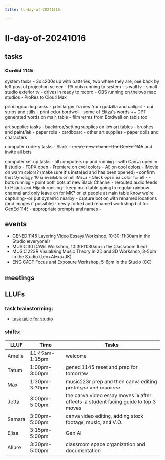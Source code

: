 ```yaml
---
title: ll-day-of-20241016

---
```


# ll-day-of-20241016
## tasks

### GenEd 1145

system tasks
    - 3x c200s up with batteries, two where they are, one back by left post of projection screen
    - PA outs running to system
        - s wall tv
        - small studio exterior tv
    - drives in ready to record
    - OBS running on the two mac studios
    - ProRes to Cloud Max


printing/cutting tasks
    - print larger frames from godzilla and caligari
    - cut strips and stills
    - ~~print color bordwell~~
    - some of Elitza's words ++ GPT generated words on main table
    - film terms from Bordwell on table too
    
art supplies tasks
    - backdrop/setting supplies on low art tables
        - brushes and paint/ink
        - paper rolls
        - cardboard
        - other art supplies
        - paper dolls and characters

computer code-y tasks
    - Slack
    - ~~create new channel for GenEd 1145~~ and invite all bots

computer set up tasks
    - all computers up and running 
        - with Canva open in ll studio
        - FCPX open 
        - Premiere on cool colors
        - AE on cool colors
        - iMovie on warm colors? (make sure it's installed and has been opened)
        - confirm that Synology 10 is available on all iMacs
        - Slack open as color for all
        - 
    - bots running
        - point both bots at new Slack Channel
        - rerouted audio feeds to Hijack and Hijack running
            - keep main table going to regular rainbow channel and only leave on for MK? or let people at main table know we're capturing--or put dynamic nearby
        - capture bot on with renamed locations (and images if possible)
        - newly forked and renamed workshop bot for GenEd 1145
            - appropriate prompts and names
            - 


## events
* GENED 1145 Layering Video Essays Workshop, 10:30-11:30am in the Studio (everyone!)
* MUSIC 30 DAWs Workshop, 10:30-11:30am in the Classroom (Leo)
* MUSIC 223R Visualizing Music Theory in 2D and 3D Workshop, 3-5pm in the Studio (Leo+Alexa+JK)
* ENG CACF Focus and Exposure Workshop, 5-6pm in the Studio (CC)
## meetings
## LLUFs
### task brainstorming: 

* [task table for studio](https://airtable.com/appN3NB28TdhG2S7x/tblHsMq7e2MwOiqsd/viwAYqLBckEODBII1?blocks=hide)

### shifts:
| LLUF | Time | Tasks |
| -------- | -------- | -------- |
| Amelie | 11:45am-1:15pm | welcome |
| Tatum | 1:00pm-3:00pm | gened 1145 reset and prep for tomorrow|
| Max | 1:30pm-3:30pm | music223r prep and then canva editing prototype and resource |
| Jetta | 3:00pm-5:00pm |the canva video essay moves in after effects-a student facing guide to top 3 moves |
| Samara | 3:00pm-5:00pm | canva video editing, adding stock footage, music, and V.O.|
| Elisa | 3:15pm-5:00pm | Gen AI |
| Allure | 3:30pm-5:00pm |classroom space organization and documentation | 



